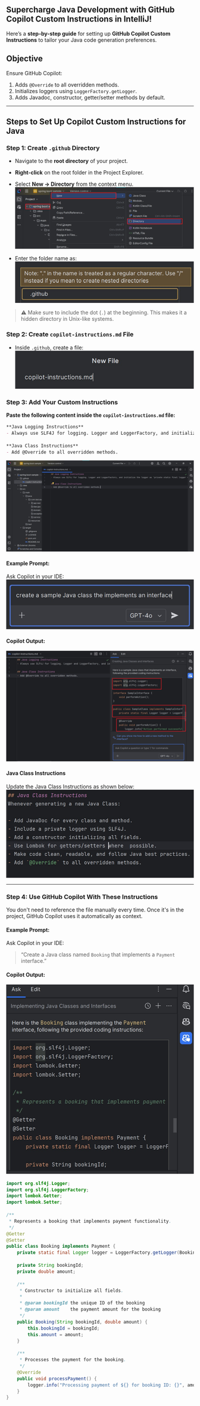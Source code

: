 ## **Supercharge Java Development with GitHub Copilot Custom Instructions in IntelliJ!**

Here’s a **step-by-step guide** for setting up **GitHub Copilot Custom Instructions** to tailor your Java code generation preferences.

## **Objective**

Ensure GitHub Copilot:

1. Adds `@Override` to all overridden methods.
2. Initializes loggers using `LoggerFactory.getLogger`.
3. Adds Javadoc, constructor, getter/setter methods by default.

---

## **Steps to Set Up Copilot Custom Instructions for Java**

### **Step 1: Create `.github` Directory**

* Navigate to the **root directory** of your project.

* **Right-click** on the root folder in the Project Explorer.

* Select **New → Directory** from the context menu.
  ![Create directory](../images/img1.jpg)

* Enter the folder name as:
  ![Directory name](../images/img2.jpg)

> ⚠️ Make sure to include the dot (`.`) at the beginning. This makes it a hidden directory in Unix-like systems.

### **Step 2: Create `copilot-instructions.md` File**

* Inside `.github`, create a file:
  ![Create file](../images/img3.jpg)

### **Step 3: Add Your Custom Instructions**

**Paste the following content inside the `copilot-instructions.md` file:**

```markdown
**Java Logging Instructions**
- Always use SLF4J for logging. Logger and LoggerFactory, and initialize the logger as 'private static final logger = LoggerFactory.getLogger(ClassName.class);'.

**Java Class Instructions**
- Add @Override to all overridden methods.
```

![Instruction example](../images/img4.jpg)

#### **Example Prompt:**

Ask Copilot in your IDE:
![Prompt example](../images/img5.jpg)

#### **Copilot Output:**

![Output example](../images/img6.jpg)

#### **Java Class Instructions**

Update the Java Class Instructions as shown below:
![Updated instructions](../images/img7.jpg)

---

### **Step 4: Use GitHub Copilot With These Instructions**

You don't need to reference the file manually every time. Once it's in the project, GitHub Copilot uses it automatically as context.

#### **Example Prompt:**

Ask Copilot in your IDE:

> “Create a Java class named `Booking` that implements a `Payment` interface.”

#### **Copilot Output:**

![Java class output](../images/img8.jpg)

```java
import org.slf4j.Logger;
import org.slf4j.LoggerFactory;
import lombok.Getter;
import lombok.Setter;

/**
 * Represents a booking that implements payment functionality.
 */
@Getter
@Setter
public class Booking implements Payment {
    private static final Logger logger = LoggerFactory.getLogger(Booking.class);

    private String bookingId;
    private double amount;

    /**
     * Constructor to initialize all fields.
     *
     * @param bookingId the unique ID of the booking
     * @param amount    the payment amount for the booking
     */
    public Booking(String bookingId, double amount) {
        this.bookingId = bookingId;
        this.amount = amount;
    }

    /**
     * Processes the payment for the booking.
     */
    @Override
    public void processPayment() {
        logger.info("Processing payment of ${} for booking ID: {}", amount, bookingId);
    }
}
```

